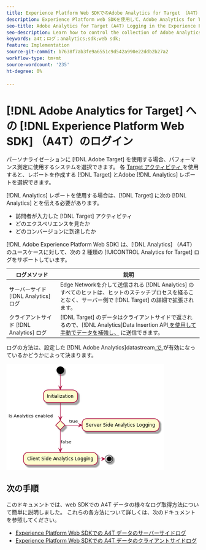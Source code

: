 ```yaml
---
title: Experience Platform Web SDKでのAdobe Analytics for Target （A4T）ログ
description: Experience Platform web SDKを使用して、Adobe Analytics for Target （A4T）データの収集を制御する方法について説明します。
seo-title: Adobe Analytics for Target (A4T) Logging in the Experience Platform Web SDK
seo-description: Learn how to control the collection of Adobe Analytics for Target (A4T) data using the Experience Platform Web SDK.
keywords: a4t；ログ；analytics;sdk;web sdk;
feature: Implementation
source-git-commit: b7638f7ab3fe9a6551c9d542a990e22ddb2b27a2
workflow-type: tm+mt
source-wordcount: '235'
ht-degree: 0%

---
```


# [!DNL Adobe Analytics for Target] への [!DNL Experience Platform Web SDK] （A4T）のログイン

パーソナライゼーションに [!DNL Adobe Target] を使用する場合、パフォーマンス測定に使用するシステムを選択できます。 各 [Target アクティビティ ](https://experienceleague.adobe.com/docs/target/using/activities/target-activities-guide.html?lang=ja) を使用すると、レポートを作成する [!DNL Target] とAdobe [!DNL Analytics] レポートを選択できます。

[!DNL Analytics] レポートを使用する場合は、[!DNL Target] に次の [!DNL Analytics] とを伝える必要があります。

* 訪問者が入力した [!DNL Target] アクティビティ
* どのエクスペリエンスを見たか
* どのコンバージョンに到達したか

[!DNL Adobe Experience Platform Web SDK] は、[!DNL Analytics] （A4T）のユースケースに対して、次の 2 種類の [!UICONTROL Analytics for Target] ログをサポートしています。

| ログメソッド | 説明 |
| --- | --- |
| サーバーサイド [!DNL Analytics] ログ | Edge Networkを介して送信される [!DNL Analytics] のすべてのヒットは、ヒットのステッチプロセスを経ることなく、サーバー側で [!DNL Target] の詳細で拡張されます。 |
| クライアントサイド [!DNL Analytics] ログ | [!DNL Target] のデータはクライアントサイドで返されるので、[!DNL Analytics]Data Insertion API[ を使用して手動でデータを補強し、](https://experienceleague.adobe.com/docs/analytics/import/c-data-insertion-api.html?lang=ja) に送信できます。 |

ログの方法は、設定した [!DNL Adobe Analytics]datastream[ で ](https://experienceleague.adobe.com/ja/docs/experience-platform/datastreams/overview) が有効になっているかどうかによって決まります。

![ メソッドの決定フローの記録 ](/help/dev/implement/a4t/assets/analytics-logging.png)

## 次の手順

このドキュメントでは、web SDKでの A4T データの様々なログ取得方法について簡単に説明しました。 これらの各方法について詳しくは、次のドキュメントを参照してください。

* [Experience Platform Web SDKでの A4T データのサーバーサイドログ](/help/dev/implement/a4t/client-side-logging.md)
* [Experience Platform Web SDKでの A4T データのクライアントサイドログ](/help/dev/implement/a4t/client-side-logging.md)